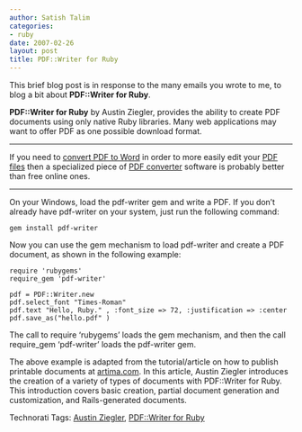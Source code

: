 ```yaml
---
author: Satish Talim
categories:
- ruby
date: 2007-02-26
layout: post
title: PDF::Writer for Ruby
---
```


This brief blog post is in response to the many emails you wrote to me,
to blog a bit about **PDF::Writer for Ruby**.<!--more-->

**PDF::Writer for Ruby** by Austin Ziegler, provides the ability to
create PDF documents using only native Ruby libraries. Many web
applications may want to offer PDF as one possible download format.

* * * * *

If you need to [convert PDF to Word](http://www.investintech.com/) in
order to more easily edit your [PDF
files](http://www.oardc.ohio-state.edu/library/word_to_pdf.html) then a
specialized piece of [PDF
converter](http://www.investintech.com/prod_a2d.htm) software is
probably better than free online ones.

* * * * *

On your Windows, load the pdf-writer gem and write a PDF. If you don’t
already have pdf-writer on your system, just run the following command:

    gem install pdf-writer

Now you can use the gem mechanism to load pdf-writer and create a PDF
document, as shown in the following example:

    require 'rubygems'
    require_gem 'pdf-writer'

    pdf = PDF::Writer.new
    pdf.select_font "Times-Roman"
    pdf.text "Hello, Ruby." , :font_size => 72, :justification => :center
    pdf.save_as("hello.pdf" )

The call to require ‘rubygems’ loads the gem mechanism, and then the
call require\_gem ‘pdf-writer’ loads the pdf-writer gem.

The above example is adapted from the tutorial/article on how to publish
printable documents at
[artima.com](http://www.artima.com/rubycs/articles/pdf_writer.html). In
this article, Austin Ziegler introduces the creation of a variety of
types of documents with PDF::Writer for Ruby. This introduction covers
basic creation, partial document generation and customization, and
Rails-generated documents.

[](http://technorati.com/tag/Instant+Rails)[](http://technorati.com/tag/Quick+Ruby)[](http://technorati.com/tag/Instant+Rails)[](http://technorati.com/tag/Pune+Ruby)[](http://technorati.com/tag/Quick+Ruby+Guide)[](http://technorati.com/tag/Programming+Languages)[](http://technorati.com/tag/Blogs)[](http://technorati.com/tag/Ruby)[](http://technorati.com/tag/PuneRuby)[](http://technorati.com/tag/QuickRuby)[](http://technorati.com/tag/PuneBloggers)[](http://technorati.com/tag/PuneBlogs)[](http://technorati.com/tag/Blogosphere)[](http://technorati.com/tag/Digg)[](http://technorati.com/tag/Media)[](http://technorati.com/tag/Tip)[](http://technorati.com/tag/RSS)[](http://technorati.com/tag/Marketing)[](http://technorati.com/tag/News)[](http://technorati.com/tag/IndianGuru)[](http://technorati.com/tag/Blogging)[](http://technorati.com/tag/Internet)[](http://technorati.com/tag/Blog)[](http://technorati.com/tag/Technical+Support)[](http://technorati.com/tag/Free+Software)[](http://technorati.com/tag/Help)[](http://technorati.com/tag/Pune)[](http://technorati.com/tag/SatishTalim)[](http://technorati.com/tag/Satish+Talim)[](http://technorati.com/tag/Weblog)[](http://technorati.com/tag/Weblogs)[](http://technorati.com/tag/Training)[](http://technorati.com/tag/Free+Training)[](http://technorati.com/tag/Tutorial)[](http://technorati.com/tag/Education)[](http://technorati.com/tag/Teacher)[](http://technorati.com/tag/Learning+Ruby)

Technorati Tags: [Austin
Ziegler](http://technorati.com/tag/Austin+Ziegler), [PDF::Writer for
Ruby](http://technorati.com/tag/PDF%3A%3AWriter+for+Ruby)
